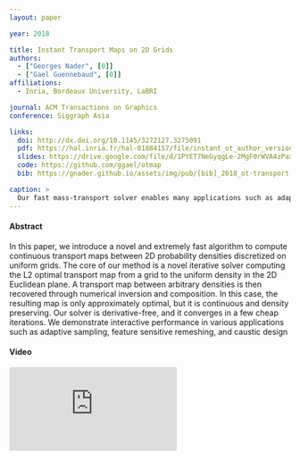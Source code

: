 ```yaml
---
layout: paper

year: 2018

title: Instant Transport Maps on 2D Grids
authors:
  - ["Georges Nader", [0]]
  - ["Gael Guennebaud", [0]]
affiliations:
  - Inria, Bordeaux University, LaBRI

journal: ACM Transactions on Graphics
conference: Siggraph Asia

links:
  doi: http://dx.doi.org/10.1145/3272127.3275091
  pdf: https://hal.inria.fr/hal-01884157/file/instant_ot_author_version_comp.pdf
  slides: https://drive.google.com/file/d/1PYET7NeGyqgLe-2MgF0rWVA4zPax8RrP/view?usp=sharing
  code: https://github.com/ggael/otmap
  bib: https://gnader.github.io/assets/img/pub/[bib]_2018_ot-transport.bib

caption: >
  Our fast mass-transport solver enables many applications such as adaptive sampling, surface remeshing, heightfield morphing and caustic design with interactive performance. From left to right: a painting of Van Gogh (A Wheatfield with Cypresses), Max-Planck 3D model courtesy of Max-Planck Institut für Informatik, and volcano heightmaps courtesy of University of Otago.
---
```


#### Abstract

In this paper, we introduce a novel and extremely fast algorithm to compute continuous transport maps between 2D probability densities discretized on
uniform grids. The core of our method is a novel iterative solver computing the L2 optimal transport map from a grid to the uniform density in the 2D Euclidean plane. A transport map between arbitrary densities is then recovered through numerical inversion and composition. In this case, the resulting map is only approximately optimal, but it is continuous and density preserving. Our solver is derivative-free, and it converges in a few cheap iterations. We demonstrate interactive performance in various applications such as adaptive sampling, feature sensitive remeshing, and caustic design

#### Video

<div class="mx-5 video-responsive">
  <iframe src="https://www.youtube.com/embed/Ofz4-reJQRk" frameborder="0" allow="accelerometer; autoplay; clipboard-write; encrypted-media gyroscope; picture-in-picture" allowfullscreen></iframe>
</div>

<!-- #### Bibtex

```
@article{otmap_2018,
  author  = {Nader Georges and Gael Guennebaud},
  title   = {Instant Transport Maps on 2D Grid},
  year    = {2018},
  journal = {ACM Trans. Graph.},
  volume  = {37},
  number  = {6},
  articleno = {249},
  numpages = {13},
  doi     = {10.1145/3272127.3275091}
}
``` -->
